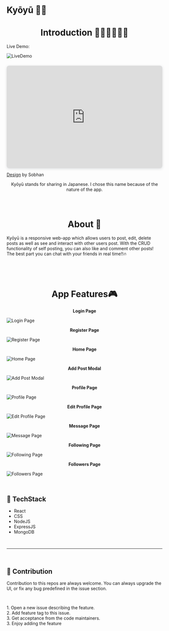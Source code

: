 # Kyōyū 🤳🏻

<h1 align="center">Introduction 👩🏻‍💻👨🏻‍💻 </h1>
Live Demo:

![LiveDemo]()
<div style="position: relative; width: 100%; height: 0; padding-top: 56.2500%;
 padding-bottom: 48px; box-shadow: 0 2px 8px 0 rgba(63,69,81,0.16); margin-top: 1.6em; margin-bottom: 0.9em; overflow: hidden;
 border-radius: 8px; will-change: transform;">
  <iframe loading="lazy" style="position: absolute; width: 100%; height: 100%; top: 0; left: 0; border: none; padding: 0;margin: 0;"
    src="https:&#x2F;&#x2F;www.canva.com&#x2F;design&#x2F;DAFH0TkKOvE&#x2F;watch?embed" allowfullscreen="allowfullscreen" allow="fullscreen">
  </iframe>
</div>
<a href="https:&#x2F;&#x2F;www.canva.com&#x2F;design&#x2F;DAFH0TkKOvE&#x2F;watch?utm_content=DAFH0TDashkKOvE&amp;utm_campaign=designshare&amp;utm_medium=embeds&amp;utm_source=link" target="_blank" rel="noopener">Design</a> by Sobhan 
<p align="center">Kyōyū stands for sharing in Japanese. I chose this name because of the nature of the app.<strong></strong></p>

<br>
<br>

<h1 align="center">About 🧠 </h1>

<p> Kyōyū is a responsive web-app which allows users to post, edit, delete posts as well as see and interact with other users post. With the CRUD functionality of self posting, you can also like and comment other posts! The best part you can chat with your friends in real time!!🔥</p>
<br>
<p></p>
<br>

<h1 align="center">App Features🎮</h1>

<p align="center"><strong>Login Page</strong></p>

![Login Page](https://github.com/SobhanDash/Kyoyu/blob/master/server/client/src/images/Images%20for%20Kyoyu%20Readme/Login.png)

<p align="center"><strong>Register Page</strong></p>

![Register Page](https://github.com/SobhanDash/Kyoyu/blob/master/server/client/src/images/Images%20for%20Kyoyu%20Readme/Register.png)

<p align="center"><strong>Home Page</strong></p>

![Home Page](https://github.com/SobhanDash/Kyoyu/blob/master/server/client/src/images/Images%20for%20Kyoyu%20Readme/Homepage.png)

<p align="center"><strong>Add Post Modal</strong></p>

![Add Post Modal](https://github.com/SobhanDash/Kyoyu/blob/master/server/client/src/images/Images%20for%20Kyoyu%20Readme/AddPost.png)

<p align="center"><strong>Profile Page</strong></p>

![Profile Page](https://github.com/SobhanDash/Kyoyu/blob/master/server/client/src/images/Images%20for%20Kyoyu%20Readme/ProfilePage.png)

<p align="center"><strong>Edit Profile Page</strong></p>

![Edit Profile Page](https://github.com/SobhanDash/Kyoyu/blob/master/server/client/src/images/Images%20for%20Kyoyu%20Readme/EditProfile.png)

<p align="center"><strong>Message Page</strong></p>

![Message Page](https://github.com/SobhanDash/Kyoyu/blob/master/server/client/src/images/Images%20for%20Kyoyu%20Readme/MessagePage.png)

<p align="center"><strong>Following Page</strong></p>

![Following Page](https://github.com/SobhanDash/Kyoyu/blob/master/server/client/src/images/Images%20for%20Kyoyu%20Readme/FollowingPage.png)

<p align="center"><strong>Followers Page</strong></p>

![Followers Page](https://github.com/SobhanDash/Kyoyu/blob/master/server/client/src/images/Images%20for%20Kyoyu%20Readme/FollowersPage.png)

<br>

## 📌 TechStack

<ul>
    <li>React</li>
    <li>CSS</li>
    <li>NodeJS</li>
    <li>ExpressJS</li>
    <li>MongoDB</li>
</ul>

<br>

<hr>
<br>

## 📌 Contribution

<p> 
Contribution to this repos are always welcome. You can always upgrade the UI, or fix any bug predefined in the issue section.
</p>
<br>
<p>
    1. Open a new issue describing the feature.<br>
    2. Add feature tag to this issue.<br>
    3. Get acceptance from the code maintainers.<br>
    3. Enjoy adding the feature<br>
</p>
